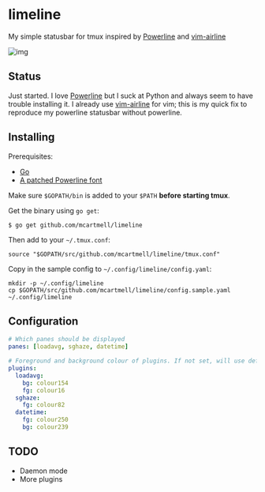 # limeline

My simple statusbar for tmux inspired by [Powerline](https://github.com/powerline/powerline) and [vim-airline](https://github.com/bling/vim-airline)

![img](https://github.com/mcartmell/limeline/wiki/screenshots/limeline.png)

## Status

Just started. I love [Powerline](https://github.com/powerline/powerline) but I suck at Python and always seem to have
trouble installing it. I already use [vim-airline](https://github.com/bling/vim-airline) for vim; this is my quick fix
to reproduce my powerline statusbar without powerline.

## Installing

Prerequisites:

* [Go](http://golang.org)
* [A patched Powerline font](https://github.com/powerline/fonts)

Make sure `$GOPATH/bin` is added to your `$PATH` **before starting tmux**.

Get the binary using `go get`:

```
$ go get github.com/mcartmell/limeline
```

Then add to your `~/.tmux.conf`:

```
source "$GOPATH/src/github.com/mcartmell/limeline/tmux.conf"
```

Copy in the sample config to `~/.config/limeline/config.yaml`:

```
mkdir -p ~/.config/limeline
cp $GOPATH/src/github.com/mcartmell/limeline/config.sample.yaml ~/.config/limeline
```

## Configuration

```yaml
# Which panes should be displayed
panes: [loadavg, sghaze, datetime]

# Foreground and background colour of plugins. If not set, will use default
plugins:
  loadavg:
    bg: colour154
    fg: colour16
  sghaze:
    fg: colour82
  datetime:
    fg: colour250
    bg: colour239
```

## TODO

* Daemon mode
* More plugins

